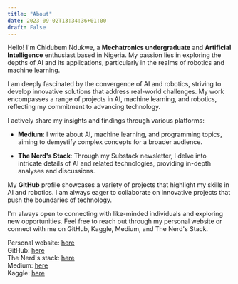 ```yaml
---
title: "About"
date: 2023-09-02T13:34:36+01:00
draft: False
---
```


Hello! I'm Chidubem Ndukwe, a **Mechatronics undergraduate** and **Artificial Intelligence** enthusiast based in Nigeria. My passion lies in exploring the depths of AI and its applications, particularly in the realms of robotics and machine learning.

I am deeply fascinated by the convergence of AI and robotics, striving to develop innovative solutions that address real-world challenges. My work encompasses a range of projects in AI, machine learning, and robotics, reflecting my commitment to advancing technology.

I actively share my insights and findings through various platforms:

- **Medium**: I write about AI, machine learning, and programming topics, aiming to demystify complex concepts for a broader audience.

- **The Nerd's Stack**: Through my Substack newsletter, I delve into intricate details of AI and related technologies, providing in-depth analyses and discussions.

My **GitHub** profile showcases a variety of projects that highlight my skills in AI and robotics. I am always eager to collaborate on innovative projects that push the boundaries of technology.

I'm always open to connecting with like-minded individuals and exploring new opportunities. Feel free to reach out through my personal website or connect with me on GitHub, Kaggle, Medium, and The Nerd's Stack.

Personal website: [here](https://duks31.github.io/)  
GitHub: [here](https://github.com/Duks31/)  
The Nerd's stack: [here](https://ncep.substack.com/)  
Medium: [here](https://medium.com/@chidubemndukwe)  
Kaggle: [here](https://www.kaggle.com/chidubemndukwe)
